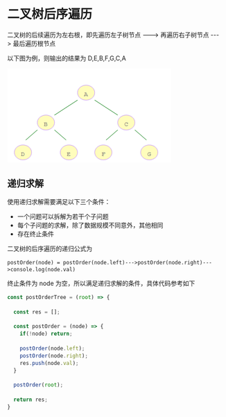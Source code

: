 # 二叉树后序遍历

二叉树的后续遍历为左右根，即先遍历左子树节点 ---> 再遍历右子树节点 ---> 最后遍历根节点

以下图为例，则输出的结果为 D,E,B,F,G,C,A

![二叉树](../../资料/二叉树后序遍历.png)

## 递归求解
使用递归求解需要满足以下三个条件：
- 一个问题可以拆解为若干个子问题
- 每个子问题的求解，除了数据规模不同意外，其他相同
- 存在终止条件

二叉树的后序遍历的递归公式为
```
postOrder(node) = postOrder(node.left)--->postOrder(node.right)--->console.log(node.val)
```

终止条件为 node 为空，所以满足递归求解的条件，具体代码参考如下
```js
const postOrderTree = (root) => {
  
  const res = [];

  const postOrder = (node) => {
    if(!node) return;

    postOrder(node.left);
    postOrder(node.right);
    res.push(node.val);
  }

  postOrder(root);

  return res;
}

```